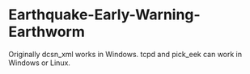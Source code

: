 # Earthquake-Early-Warning-Earthworm
Originally dcsn_xml works in Windows.
tcpd and pick_eek can work in Windows or Linux.
